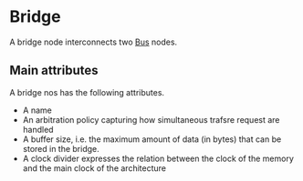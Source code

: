 # Bridge

A bridge node interconnects two [Bus](file://bus.md) nodes.

## Main attributes

A bridge nos has the following attributes.

- A name
- An arbitration policy capturing how simultaneous trafsre request are handled
- A buffer size, i.e. the maximum amount of data (in bytes) that can be stored in the bridge.
- A clock divider expresses the relation between the clock of the memory and the main clock of the architecture
